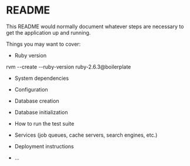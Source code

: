 # README

This README would normally document whatever steps are necessary to get the
application up and running.

Things you may want to cover:

* Ruby version

rvm --create --ruby-version ruby-2.6.3@boilerplate

* System dependencies

* Configuration

* Database creation

* Database initialization

* How to run the test suite

* Services (job queues, cache servers, search engines, etc.)

* Deployment instructions

* ...
